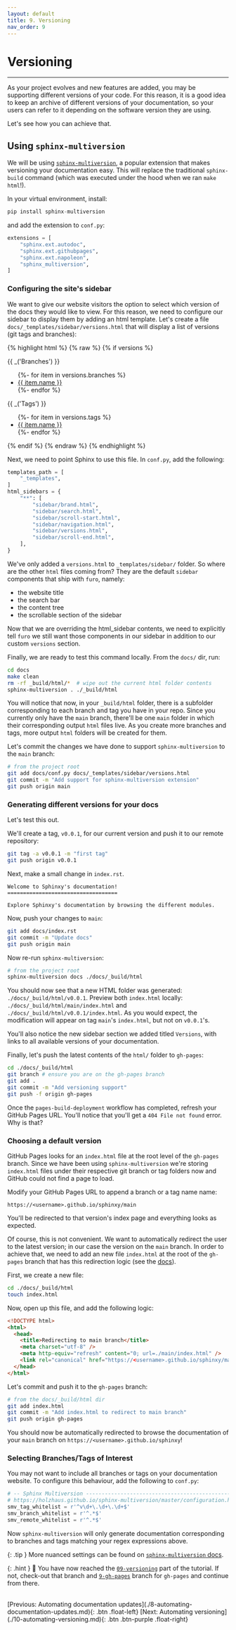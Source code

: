 ```yaml
---
layout: default
title: 9. Versioning
nav_order: 9
---
```


# Versioning

---

As your project evolves and new features are added, you may be supporting different versions of
your code. For this reason, it is a good idea to keep an archive of different versions of your
documentation, so your users can refer to it depending on the software version they are using.

Let's see how you can achieve that.

## Using `sphinx-multiversion`

We will be using [`sphinx-multiversion`](https://holzhaus.github.io/sphinx-multiversion/master/), a
popular extension that makes versioning your documentation easy. This will replace the traditional
`sphinx-build` command (which was executed under the hood when we ran `make html`!).

In your virtual environment, install:

```py
pip install sphinx-multiversion
```

and add the extension to `conf.py`:

```py
extensions = [
    "sphinx.ext.autodoc",
    "sphinx.ext.githubpages",
    "sphinx.ext.napoleon",
    "sphinx_multiversion",
]
```

### Configuring the site's sidebar

We want to give our website visitors the option to select which version of the docs they would like
to view. For this reason, we need to configure our sidebar to display them by adding an html
template. Let's create a file `docs/_templates/sidebar/versions.html` that will display a list of
versions (git tags and branches):

{% highlight html %}
{% raw %}
{% if versions %}
<div class="sidebar-tree">
  <p class="caption" role="heading"><span class="caption-text">{{ _('Branches') }}</span></p>
  <ul>
    {%- for item in versions.branches %}
    <li class="toctree-l1"><a class="reference" href="{{ item.url }}">{{ item.name }}</a></li>
    {%- endfor %}
  </ul>
  <p class="caption" role="heading"><span class="caption-text">{{ _('Tags') }}</span></p>
  <ul>
    {%- for item in versions.tags %}
    <li class="toctree-l1"><a class="reference" href="{{ item.url }}">{{ item.name }}</a></li>
    {%- endfor %}
  </ul>
</div>
{% endif %}
{% endraw %}
{% endhighlight %}

Next, we need to point Sphinx to use this file. In `conf.py`, add the following:

```py
templates_path = [
    "_templates",
]
html_sidebars = {
    "**": [
        "sidebar/brand.html",
        "sidebar/search.html",
        "sidebar/scroll-start.html",
        "sidebar/navigation.html",
        "sidebar/versions.html",
        "sidebar/scroll-end.html",
    ],
}
```

We've only added a `versions.html` to `_templates/sidebar/` folder. So where are the other `html`
files coming from? They are the default `sidebar` components that ship with `furo`, namely:

- the website title
- the search bar
- the content tree
- the scrollable section of the sidebar

Now that we are overriding the html_sidebar contents, we need to explicitly tell `furo` we still
want those components in our sidebar in addition to our custom `versions` section.

Finally, we are ready to test this command locally. From the `docs/` dir, run:

```sh
cd docs
make clean
rm -rf _build/html/*  # wipe out the current html folder contents
sphinx-multiversion . ./_build/html
```

You will notice that now, in your `_build/html` folder, there is a subfolder corresponding to each
branch and tag you have in your repo. Since you currently only have the `main` branch, there'll be
one `main` folder in which their corresponding output `html` files live. As you create more
branches and tags, more output `html` folders will be created for them.

Let's commit the changes we have done to support `sphinx-multiversion` to the `main` branch:

```sh
# from the project root
git add docs/conf.py docs/_templates/sidebar/versions.html
git commit -m "Add support for sphinx-multiversion extension"
git push origin main
```

### Generating different versions for your docs

Let's test this out.

We'll create a tag, `v0.0.1`, for our current version and push it to our remote repository:

```sh
git tag -a v0.0.1 -m "first tag"
git push origin v0.0.1
```

Next, make a small change in `index.rst`.

```
Welcome to Sphinxy's documentation!
===================================

Explore Sphinxy's documentation by browsing the different modules.
```

Now, push your changes to `main`:

```sh
git add docs/index.rst
git commit -m "Update docs"
git push origin main
```

Now re-run `sphinx-multiversion`:

```sh
# from the project root
sphinx-multiversion docs ./docs/_build/html
```

You should now see that a new HTML folder was generated: `./docs/_build/html/v0.0.1`. Preview both
`index.html` locally: `./docs/_build/html/main/index.html` and
`./docs/_build/html/v0.0.1/index.html`. As you would expect, the modification will appear on tag
`main`'s `index.html`, but not on `v0.0.1`'s.

You'll also notice the new sidebar section we added titled `Versions`, with links to all available
versions of your documentation.

Finally, let's push the latest contents of the `html/` folder to `gh-pages`:

```sh
cd ./docs/_build/html
git branch # ensure you are on the gh-pages branch
git add .
git commit -m "Add versioning support"
git push -f origin gh-pages
```

Once the `pages-build-deployment` workflow has completed, refresh your GitHub Pages URL. You'll
notice that you'll get a `404 File not found` error. Why is that?

### Choosing a default version

GitHub Pages looks for an `index.html` file at the root level of the `gh-pages` branch. Since we
have been using `sphinx-multiversion` we're storing `index.html` files under their respective git
branch or tag folders now and GitHub could not find a page to load.

Modify your GitHub Pages URL to append a branch or a tag name name:

`https://<username>.github.io/sphinxy/main`

You'll be redirected to that version's index page and everything looks as expected.

Of course, this is not convenient. We want to automatically redirect the user to the latest
version; in our case the version on the `main` branch. In order to achieve that, we need to add an
new file `index.html` at the root of the `gh-pages` branch that has this redirection logic (see the
[docs](https://holzhaus.github.io/sphinx-multiversion/master/github_pages.html?highlight=meta%20http%20equiv%20refresh#redirecting-from-the-document-root)).

First, we create a new file:

```sh
cd ./docs/_build/html
touch index.html
```

Now, open up this file, and add the following logic:

```html
<!DOCTYPE html>
<html>
  <head>
    <title>Redirecting to main branch</title>
    <meta charset="utf-8" />
    <meta http-equiv="refresh" content="0; url=./main/index.html" />
    <link rel="canonical" href="https://<username>.github.io/sphinxy/main/index.html" />
  </head>
</html>
```

Let's commit and push it to the `gh-pages` branch:

```sh
# from the docs/_build/html dir
git add index.html
git commit -m "Add index.html to redirect to main branch"
git push origin gh-pages
```

You should now be automatically redirected to browse the documentation of your `main` branch on
`https://<username>.github.io/sphinxy`!

### Selecting Branches/Tags of Interest

You may not want to include all branches or tags on your documentation website. To configure this
behaviour, add the following to `conf.py`:

```py
# -- Sphinx Multiversion --------------------------------------------------
# https://holzhaus.github.io/sphinx-multiversion/master/configuration.html#
smv_tag_whitelist = r'^v\d+\.\d+\.\d+$'
smv_branch_whitelist = r'^.*$'
smv_remote_whitelist = r'^.*$'
```

Now `sphinx-multiversion` will only generate documentation corresponding to branches and tags
matching your regex expressions above.

{: .tip }
More nuanced settings can be found on
[`sphinx-multiversion` docs](https://holzhaus.github.io/sphinx-multiversion/master/configuration.html#).

{: .hint }
🙌 You have now reached the
[`09-versioning`](https://github.com/aelsayed95/sphinxy/tree/09-versioning) part of the tutorial. If
not, check-out that branch and
[`9-gh-pages`](https://github.com/aelsayed95/sphinxy/tree/9-gh-pages) branch for `gh-pages` and
continue from there.

<br />
[Previous: Automating documentation updates](./8-automating-documentation-updates.md){: .btn .float-left}
[Next: Automating versioning](./10-automating-versioning.md){: .btn .btn-purple .float-right}
<br />
